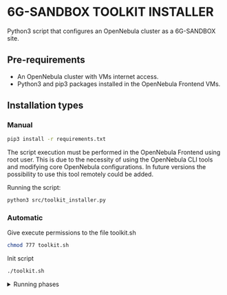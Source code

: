 # 6G-SANDBOX TOOLKIT INSTALLER

Python3 script that configures an OpenNebula cluster as a 6G-SANDBOX site. 

## Pre-requirements

- An OpenNebula cluster with VMs internet access.
- Python3 and pip3 packages installed in the OpenNebula Frontend VMs.

## Installation types

### Manual 

```bash
pip3 install -r requirements.txt
```

The script execution must be performed in the OpenNebula Frontend using root user. This is due to the necessity of using the OpenNebula CLI tools and modifying core OpenNebula configurations. In future versions the possibility to use this tool remotely could be added.

Running the script:
```bash
python3 src/toolkit_installer.py
```

### Automatic

Give execute permissions to the file toolkit.sh

```bash
chmod 777 toolkit.sh
```

Init script

```bash
./toolkit.sh
```

<details>
  <summary>Running phases</summary>
  
  ## Phase 1

  - Adding the 6GSandbox marketplace to OpenNebula if not present
  - Refreshing the list of available appliances in the marketplace

  ## Phase 2

  - Downloading base required appliances: Ubuntu, OneKE, 6GSANDBOX-core. The user is able to select version and datastore for each one.

  ## Phase 2.1

  - Instantiation of the 6GSANDBOX-core appliance. The user will be prompted for the required parameters. Pending to add further healthchecks.

  ## Phase 3

  - Donwloading and scanning the 6G Library repository for appliances
  - Matching the found appliances with the ones present in the 6G-SANDBOX Marketplace
  - Console dialog, asking the installer which component appliances  wants to import into the datastore. The appliances shown are the ones matching.


  ## Phase 4 => Pending

  - Create a form with information included in the SITES repository
    - ID of the networks
    - ID of the images
    - ID of the services
  - From a jinja template, generate the associated SITES file to be uploaded to private repo
  - Push the new site to github
    - TBD: You have to encrypt the info of the sites so that they are not seen with each other to avoid security flaws. This is easy using Ansible encrypt/decrypt. This way the repository can be made public, and we avoid additional configuration in Jenkins to clone and push private repos.
    - Each SITE must keep their master key to decrypt their file and configure it in their Jenkins

  ## Phase 5

  - Launching a basic TN. A pipeline can be created in Jenkins, for the operator to enter and execute.
  - Validation and certification. Some testing.